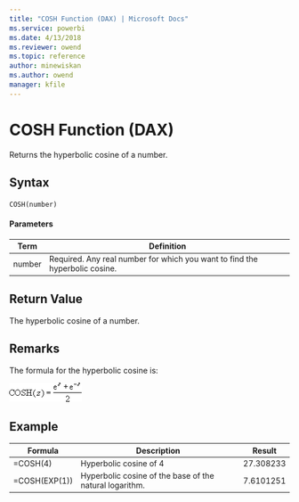 ```yaml
---
title: "COSH Function (DAX) | Microsoft Docs"
ms.service: powerbi
ms.date: 4/13/2018
ms.reviewer: owend
ms.topic: reference
author: minewiskan
ms.author: owend
manager: kfile
---
```

# COSH Function (DAX)
Returns the hyperbolic cosine of a number.  
  
## Syntax  
  
```  
COSH(number)  
```  
  
#### Parameters  
  
|Term|Definition|  
|--------|--------------|  
|number|Required. Any real number for which you want to find the hyperbolic cosine.|  
  
## Return Value  
The hyperbolic cosine of a number.  
  
## Remarks  
The formula for the hyperbolic cosine is:  
  
![Formula](media/dax-cosh-formula.png)  
  
## Example  
  
|Formula|Description|Result|  
|-----------|---------------|----------|  
|=COSH(4)|Hyperbolic cosine of 4|27.308233|  
|=COSH(EXP(1))|Hyperbolic cosine of the base of the natural logarithm.|7.6101251|  
  
